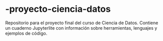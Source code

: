 # -proyecto-ciencia-datos
Repositorio para el proyecto final del curso de Ciencia de Datos. Contiene un cuaderno Jupyterlite con información sobre herramientas, lenguajes y ejemplos de código.
